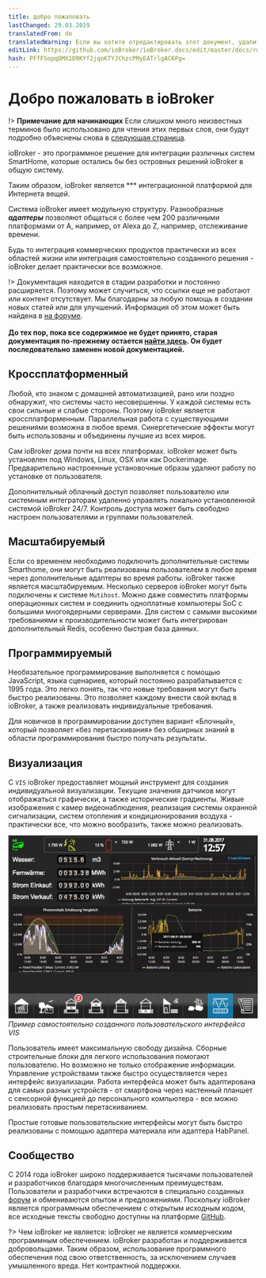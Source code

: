 ```yaml
---
title: добро пожаловать
lastChanged: 29.03.2019
translatedFrom: de
translatedWarning: Если вы хотите отредактировать этот документ, удалите поле «translationFrom», в противном случае этот документ будет снова автоматически переведен
editLink: https://github.com/ioBroker/ioBroker.docs/edit/master/docs/ru/README.md
hash: PFfFSopqDMX1D9KYf2jqoKTYJChzcPMyEATrlgAC6Pg=
---
```

# Добро пожаловать в ioBroker
!> **Примечание для начинающих** Если слишком много неизвестных терминов было использовано для чтения этих первых слов, они будут подробно объяснены снова в [следующая страница](basics/README.md).

ioBroker - это программное решение для интеграции различных систем SmartHome, которые остались бы без островных решений ioBroker в общую систему.

Таким образом, ioBroker является *** интеграционной платформой для Интернета вещей.

Система ioBroker имеет модульную структуру. Разнообразные ***адаптеры*** позволяют общаться с более чем 200 различными платформами от A, например, от Alexa до Z, например, отслеживание времени.

Будь то интеграция коммерческих продуктов практически из всех областей жизни или интеграция самостоятельно созданного решения - ioBroker делает практически все возможное.

!> Документация находится в стадии разработки и постоянно расширяется. Поэтому может случиться, что ссылки еще не работают или контент отсутствует. Мы благодарны за любую помощь в создании новых статей или для улучшений. Информация об этом может быть найдена в [на форуме](https://forum.iobroker.net). <br><br> **До тех пор, пока все содержимое не будет принято, старая документация по-прежнему остается [найти здесь](http://www.iobroker.net). Он будет последовательно заменен новой документацией.**

## Кроссплатформенный
Любой, кто знаком с домашней автоматизацией, рано или поздно обнаружит, что системы часто несовершенны. У каждой системы есть свои сильные и слабые стороны. Поэтому ioBroker является кроссплатформенным. Параллельная работа с существующими решениями возможна в любое время. Синергетические эффекты могут быть использованы и объединены лучшие из всех миров.

Сам ioBroker дома почти на всех платформах. ioBroker может быть установлен под Windows, Linux, OSX или как Dockerimage.
Предварительно настроенные установочные образы удаляют работу по установке от пользователя.

Дополнительный облачный доступ позволяет пользователю или системным интеграторам удаленно управлять локально установленной системой ioBroker 24/7. Контроль доступа может быть свободно настроен пользователями и группами пользователей.

## Масштабируемый
Если со временем необходимо подключить дополнительные системы Smarthome, они могут быть реализованы пользователем в любое время через дополнительные адаптеры во время работы. ioBroker также является масштабируемым.
Несколько серверов ioBroker могут быть подключены к системе `Mutihost`.
Можно даже совместить платформы операционных систем и соединить одноплатные компьютеры SoC с большими многоядерными серверами.
Для систем с самыми высокими требованиями к производительности может быть интегрирован дополнительный Redis, особенно быстрая база данных.

## Программируемый
Необязательное программирование выполняется с помощью JavaScript, языка сценариев, который постоянно разрабатывается с 1995 года. Это легко понять, так что новые требования могут быть быстро реализованы. Это позволяет каждому внести свой вклад в ioBroker, а также реализовать индивидуальные требования.

Для новичков в программировании доступен вариант «Блочный», который позволяет «без перетаскивания» без обширных знаний в области программирования быстро получать результаты.

## Визуализация
С `VIS` ioBroker предоставляет мощный инструмент для создания индивидуальной визуализации. Текущие значения датчиков могут отображаться графически, а также исторические градиенты. Живые изображения с камер видеонаблюдения, реализация системы охранной сигнализации, систем отопления и кондиционирования воздуха - практически все, что можно вообразить, также можно реализовать.

![VIS](../de/media/vis2.png) *Пример самостоятельно созданного пользовательского интерфейса VIS*

Пользователь имеет максимальную свободу дизайна. Сборные строительные блоки для легкого использования помогают пользователю. Но возможно не только отображение информации. Управление устройствами также быстро осуществляется через интерфейс визуализации. Работа интерфейса может быть адаптирована для самых разных устройств - от смартфона через настенный планшет с сенсорной функцией до персонального компьютера - все можно реализовать простым перетаскиванием.

Простые готовые пользовательские интерфейсы могут быть быстро реализованы с помощью адаптера материала или адаптера HabPanel.

## Сообщество
С 2014 года ioBroker широко поддерживается тысячами пользователей и разработчиков благодаря многочисленным преимуществам. Пользователи и разработчики встречаются в специально созданных [форум](https://forum.iobroker.net) и обмениваются опытом и предложениями. Поскольку ioBroker является программным обеспечением с открытым исходным кодом, все исходные тексты свободно доступны на платформе [GitHub](https://github.com/ioBroker).

?> Чем ioBroker не является: ioBroker не является коммерческим программным обеспечением. ioBroker разработан и поддерживается добровольцами. Таким образом, использование программного обеспечения под свою ответственность, за исключением случаев умышленного вреда.
Нет контрактной поддержки.

[im Forum]: https://forum.iobroker.net/viewtopic.php?f=8&t=16933